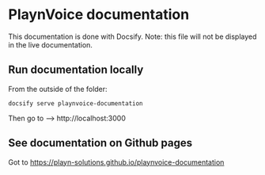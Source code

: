 # PlaynVoice documentation

This documentation is done with Docsify.
Note: this file will not be displayed in the live documentation.


## Run documentation locally

From the outside of the folder:

    docsify serve playnvoice-documentation

Then go to --> http://localhost:3000


## See documentation on Github pages

Got to https://playn-solutions.github.io/playnvoice-documentation